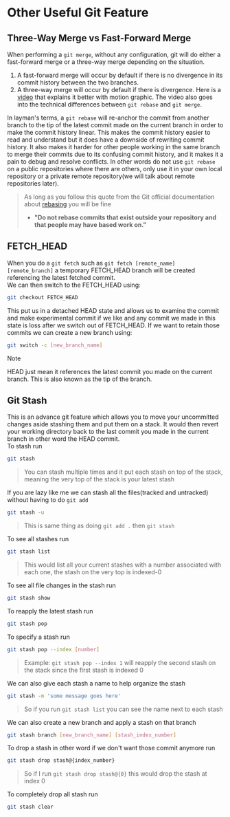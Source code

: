 # Other Useful Git Feature

## Three-Way Merge vs Fast-Forward Merge

When performing a `git merge`, without any configuration, git will do either a fast-forward merge or a three-way merge depending on the situation. 
1. A fast-forward merge will occur by default if there is no divergence in its commit history between the two branches. 
2. A three-way merge will occur by default if there is divergence.
Here is a [video](https://www.youtube.com/watch?v=zOnwgxiC0OA) that explains it better with motion graphic. The video also goes into the technical differences between `git rebase` and `git merge`. 

In layman's terms, a `git rebase` will re-anchor the commit from another branch to the tip of the latest commit made on the current branch in order to make the commit history linear. This makes the commit history easier to read and understand but it does have a downside of rewriting commit history. It also makes it harder for other people working in the same branch to merge their commits due to its confusing commit history, and it makes it a pain to debug and resolve conflicts. In other words do not use `git rebase` on a public repositories where there are others, only use it in your own local repository or a private remote repository(we will talk about remote repositories later).
> As long as you follow this quote from the Git official documentation about [rebasing](https://git-scm.com/book/en/v2/Git-Branching-Rebasing) you will be fine
> - **"Do not rebase commits that exist outside your repository and that people may have based work on."**

## FETCH_HEAD
When you do a `git fetch` such as `git fetch [remote_name] [remote_branch]` a temporary FETCH_HEAD branch will be created referencing the latest fetched commit. <br> 
We can then switch to the FETCH_HEAD using:
```bash 
git checkout FETCH_HEAD
```
This put us in a detached HEAD state and allows us to examine the commit and make experimental commit if we like and any commit we made in this state is loss after we switch out of FETCH_HEAD. If we want to retain those commits we can create a new branch using:
```bash 
git switch -c [new_branch_name]
```

>[!note]
>
>HEAD just mean it references the latest commit you made on the current branch. This is also known as the tip of the branch. 

## Git Stash
This is an advance git feature which allows you to move your uncommitted changes aside stashing them and put them on a stack. It would then revert your working directory back to the last commit you made in the current branch in other word the HEAD commit.<br>
To stash run
```bash 
git stash
```
> You can stash multiple times and it put each stash on top of the stack, meaning the very top of the stack is your latest stash

If you are lazy like me we can stash all the files(tracked and untracked) without having to do `git add` 
```bash 
git stash -u
```
> This is same thing as doing `git add .` then `git stash` 

To see all stashes run
```bash 
git stash list
```
> This would list all your current stashes with a number associated with each one, the stash on the very top is indexed-0

To see all file changes in the stash run
```bash
git stash show
```

To reapply the latest stash run
```bash
git stash pop
```

To specify a stash run 
```bash
git stash pop --index [number]
```
> Example: `git stash pop --index 1` will reapply the second stash on the stack since the first stash is indexed 0 

We can also give each stash a name to help organize the stash 
```bash 
git stash -m 'some message goes here'
```
>So if you run `git stash list` you can see the name next to each stash

We can also create a new branch and apply a stash on that branch
```bash 
git stash branch [new_branch_name] [stash_index_number]
```

To drop a stash in other word if we don't want those commit anymore run 
```bash 
git stash drop stash@{index_number}
```
>So if I run `git stash drop stash@{0}` this would drop the stash at index 0

To completely drop all stash run
```bash
git stash clear
```
